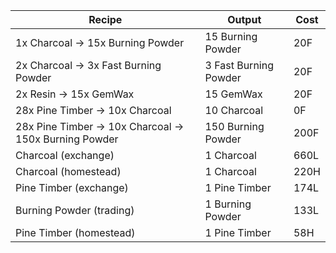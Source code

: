 | Recipe                                               | Output                | Cost |
| ---------------------------------------------------- | --------------------- | ---- |
| 1x Charcoal → 15x Burning Powder                     | 15 Burning Powder     | 20F  |
| 2x Charcoal → 3x Fast Burning Powder                 | 3 Fast Burning Powder | 20F  |
| 2x Resin → 15x GemWax                                | 15 GemWax             | 20F  |
| 28x Pine Timber → 10x Charcoal                       | 10 Charcoal           | 0F   |
| 28x Pine Timber → 10x Charcoal → 150x Burning Powder | 150 Burning Powder    | 200F |
| Charcoal (exchange)                                  | 1 Charcoal            | 660L |
| Charcoal (homestead)                                 | 1 Charcoal            | 220H |
| Pine Timber (exchange)                               | 1 Pine Timber         | 174L |
| Burning Powder (trading)                             | 1 Burning Powder      | 133L |
| Pine Timber (homestead)                              | 1 Pine Timber         | 58H  |
